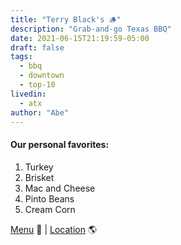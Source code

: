 ```yaml
---
title: "Terry Black's 🪵"
description: "Grab-and-go Texas BBQ"
date: 2021-06-15T21:19:59-05:00
draft: false
tags:
  - bbq
  - downtown
  - top-10
livedin:
  - atx
author: "Abe"
---
```


#### Our personal favorites:

1. Turkey
2. Brisket
3. Mac and Cheese
4. Pinto Beans
5. Cream Corn

[Menu](https://terryblacksbbq.com/austin/menu/) 📖  |  [Location](https://maps.app.goo.gl/9UbfVi2xgCSwwBth6) 🌎
